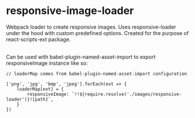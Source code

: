 # responsive-image-loader

Webpack loader to create responsive images. Uses responsive-loader under the hood with custom predefined options. Created for the purpose of react-scripts-ext package.

<br />
Can be used with babel-plugin-named-asset-import to export responsiveImage instance like so:

```
// loaderMap comes from babel-plugin-named-asset-import configuration

['png', 'jpg', 'bmp', 'jpeg'].forEach(ext => {
    loaderMap[ext] = {
        responsiveImage: `!!${require.resolve('./images/responsive-loader')}![path]`,
    }
})
```
